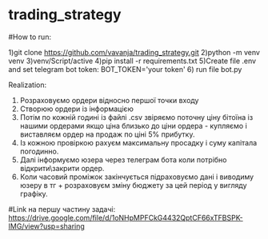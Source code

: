 # trading_strategy
#How to run:

1)git clone https://github.com/vavanja/trading_strategy.git
2)python -m venv venv
3)venv/Script/active
4)pip install -r requirements.txt
5)Create file .env and set telegram bot token: BOT_TOKEN='your token'
6) run file bot.py

Realization:
1. Розраховуємо ордери відносно першої точки входу
2. Створюю ордери із інформацією
3. Потім по кожній годині із файлі .csv звіряємо поточну ціну бітоїна із нашими ордерами якщо ціна близько до ціни ордера - купляємо і виставляєм ордер на продаж по ціні 5% прибутку.
4. Із кожною провіркою рахуєм максимальну просадку і суму капітала погодинно.
5. Далі інформуємо юзера через телеграм бота коли потрібно відкрити\закрити ордер.
6. Коли часовий проміжок закінчується підраховуємо дані і виводиму юзеру в тг + розраховуєм зміну бюджету за цей період у вигляду графіку.

#Link на першу частину задачі:
  https://drive.google.com/file/d/1oNHpMPFCkG4432QptCF66xTFBSPK-IMG/view?usp=sharing
